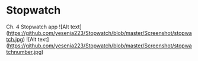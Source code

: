 # Stopwatch
Ch. 4 Stopwatch app
![Alt text] (https://github.com/yesenia223/Stopwatch/blob/master/Screenshot/stopwatch.jpg)
![Alt text] (https://github.com/yesenia223/Stopwatch/blob/master/Screenshot/stopwatchnumber.jpg)

